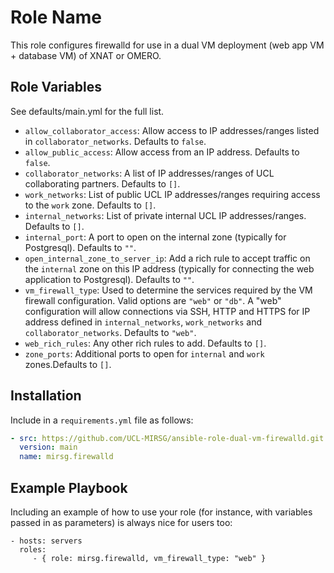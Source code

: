 # Role Name

This role configures firewalld for use in a dual VM deployment (web app VM + database VM) of XNAT or OMERO.

## Role Variables

See defaults/main.yml for the full list.

- `allow_collaborator_access`: Allow access to IP addresses/ranges listed in `collaborator_networks`. Defaults to `false`.
- `allow_public_access`: Allow access from an IP address. Defaults to `false`.
- `collaborator_networks`: A list of IP addresses/ranges of UCL collaborating partners. Defaults to `[]`.
- `work_networks`: List of public UCL IP addresses/ranges requiring access to the `work` zone. Defaults to `[]`.
- `internal_networks`: List of private internal UCL IP addresses/ranges. Defaults to `[]`.
- `internal_port`: A port to open on the internal zone (typically for Postgresql). Defaults to `""`.
- `open_internal_zone_to_server_ip`: Add a rich rule to accept traffic on the `internal` zone on this IP address (typically for connecting the web application to Postgresql). Defaults to `""`.
- `vm_firewall_type`: Used to determine the services required by the VM firewall configuration. Valid options are `"web"` or `"db"`. A "web" configuration will allow connections via SSH, HTTP and HTTPS for IP address defined in `internal_networks`, `work_networks` and `collaborator_networks`. Defaults to `"web"`.
- `web_rich_rules`: Any other rich rules to add. Defaults to `[]`.
- `zone_ports`: Additional ports to open for `internal` and `work` zones.Defaults to `[]`.

## Installation

Include in a `requirements.yml` file as follows:

```yaml
- src: https://github.com/UCL-MIRSG/ansible-role-dual-vm-firewalld.git
  version: main
  name: mirsg.firewalld
```

## Example Playbook

Including an example of how to use your role (for instance, with variables passed in as parameters) is always nice for users too:

    - hosts: servers
      roles:
         - { role: mirsg.firewalld, vm_firewall_type: "web" }
